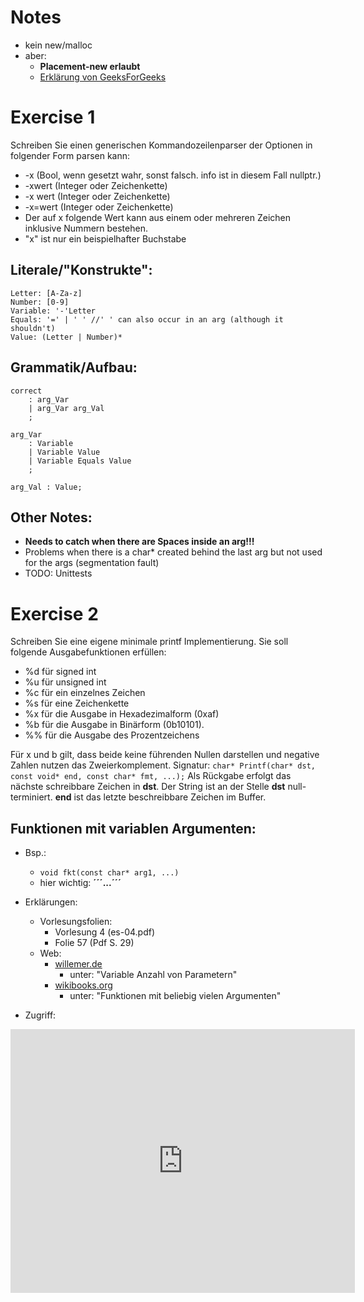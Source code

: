 # Notes
* kein new/malloc
* aber: 
    * **Placement-new erlaubt**
    * [Erklärung von GeeksForGeeks](https://www.geeksforgeeks.org/placement-new-operator-cpp/#:~:text=Placement%20new%20is%20a%20variation%20new%20operator%20in,and%20construct%20an%20object%20in%20the%20passed%20memory.)
    

# Exercise 1
Schreiben Sie einen generischen Kommandozeilenparser der Optionen in folgender Form parsen
kann:
* -x (Bool, wenn gesetzt wahr, sonst falsch. info ist in diesem Fall nullptr.)
* -xwert (Integer oder Zeichenkette)
* -x wert (Integer oder Zeichenkette)
* -x=wert (Integer oder Zeichenkette)
* Der auf x folgende Wert kann aus einem oder mehreren Zeichen inklusive Nummern bestehen.
* "x" ist nur ein beispielhafter Buchstabe

## Literale/"Konstrukte":
```
Letter: [A-Za-z]
Number: [0-9]
Variable: '-'Letter
Equals: '=' | ' ' //' ' can also occur in an arg (although it shouldn't)
Value: (Letter | Number)*
```

## Grammatik/Aufbau:
```
correct 
    : arg_Var
    | arg_Var arg_Val
    ;

arg_Var
    : Variable
    | Variable Value
    | Variable Equals Value
    ;

arg_Val : Value;
```

## Other Notes:
* **Needs to catch when there are Spaces inside an arg!!!** 
* Problems when there is a char* created behind the last arg but not used for the args (segmentation fault)
* TODO: Unittests


# Exercise 2
Schreiben Sie eine eigene minimale printf Implementierung. Sie soll folgende Ausgabefunktionen erfüllen:
* %d für signed int
* %u für unsigned int
* %c für ein einzelnes Zeichen
* %s für eine Zeichenkette
* %x für die Ausgabe in Hexadezimalform (0xaf)
* %b für die Ausgabe in Binärform (0b10101).
* %% für die Ausgabe des Prozentzeichens

Für x und b gilt, dass beide keine führenden Nullen darstellen und negative Zahlen nutzen das Zweierkomplement.
Signatur:
```char* Printf(char* dst, const void* end, const char* fmt, ...);```
Als Rückgabe erfolgt das nächste schreibbare Zeichen in **dst**. Der String ist an der Stelle **dst** null-terminiert. **end** ist das letzte beschreibbare Zeichen im Buffer.

## Funktionen mit variablen Argumenten:
* Bsp.:
    * ```void fkt(const char* arg1, ...)```
    * hier wichtig: **´´´...´´´**
* Erklärungen:
    * Vorlesungsfolien:
        * Vorlesung 4 (es-04.pdf)
        * Folie 57 (Pdf S. 29)
    * Web:
        * [willemer.de](http://www.willemer.de/informatik/cpp/parameter.htm)
            * unter: "Variable Anzahl von Parametern"
        * [wikibooks.org](https://de.wikibooks.org/wiki/C%2B%2B-Programmierung/_Weitere_Grundelemente/_Prozeduren_und_Funktionen)
            * unter: "Funktionen mit beliebig vielen Argumenten"

* Zugriff:
<iframe
src="https://carbon.now.sh/embed?bg=rgba%28171%2C+184%2C+195%2C+1%29&t=vscode&wt=none&l=text%2Fx-c%2B%2Bsrc&ds=true&dsyoff=20px&dsblur=68px&wc=true&wa=true&pv=25px&ph=29px&ln=false&fl=1&fm=Hack&fs=14px&lh=133%25&si=false&es=1x&wm=false&code=void%2520fkt%28char*%2520arg1%252C%2520int%2520argc%252C%2520...%2520%29%2520%257B%250A%2520%2520%2520%2520va_list%2520params%253B%2520%252F%252FZugriffshandle%2520f%25C3%25BCr%2520die%2520Parameter%250A%2520%2520%2520%2520va_start%28params%252C%2520argc%29%253B%2520%252F%252FZugriff%2520vorbereiten%250A%2520%2520%2509%2509%2509%2509%2509%252F%252F%255E%2520letzter%2520benannter%2520parameter%250A%250A%2520%2520%2520%2520%252F%252FAlle%2520Parameter%2520durchlaufen%250A%2520%2520%2520%2520for%28int%2520i%2520%253D%25200%253B%2520i%2520%253C%2520argc%253B%2520i%252B%252B%29%2520%257B%250A%2520%2520%2520%2520%2520%2520%2520%2520%252F%252FParameter%2520holen%2520%28hier%2520f%25C3%25BCr%2520int%29%250A%2520%2520%2520%2520%2520%2520%2520%2520%252F%252F%2520params%2520wird%2520automatisch%2520eins%2520weiterbewegt%250A%2520%2520%2520%2520%2520%2520%2520%2520int%2520arg%2520%253D%2520va_arg%28params%252C%2520int%29%250A%250A%2520%2520%2520%2520%2520%2520%2520%2520...%2520%252F%252Fverwerten%250A%2520%2520%2520%2520%257D%250A%250A%2520%2520%2520%2520va_end%28params%29%253B%2520%252F%252FZugriff%2520abschlie%25C3%259Fen%250A%257D"
style="width: 551px; height: 422px; border:0; transform: scale(1); overflow:hidden;"
sandbox="allow-scripts allow-same-origin">
</iframe>

